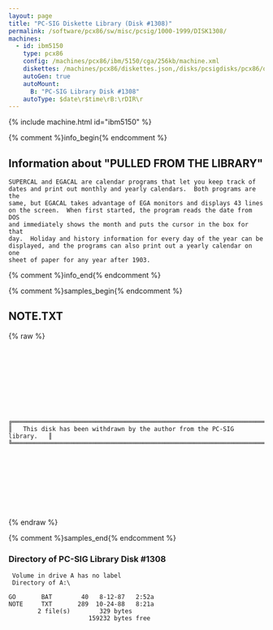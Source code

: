 ```yaml
---
layout: page
title: "PC-SIG Diskette Library (Disk #1308)"
permalink: /software/pcx86/sw/misc/pcsig/1000-1999/DISK1308/
machines:
  - id: ibm5150
    type: pcx86
    config: /machines/pcx86/ibm/5150/cga/256kb/machine.xml
    diskettes: /machines/pcx86/diskettes.json,/disks/pcsigdisks/pcx86/diskettes.json
    autoGen: true
    autoMount:
      B: "PC-SIG Library Disk #1308"
    autoType: $date\r$time\rB:\rDIR\r
---
```


{% include machine.html id="ibm5150" %}

{% comment %}info_begin{% endcomment %}

## Information about "PULLED FROM THE LIBRARY"

    SUPERCAL and EGACAL are calendar programs that let you keep track of
    dates and print out monthly and yearly calendars.  Both programs are the
    same, but EGACAL takes advantage of EGA monitors and displays 43 lines
    on the screen.  When first started, the program reads the date from DOS
    and immediately shows the month and puts the cursor in the box for that
    day.  Holiday and history information for every day of the year can be
    displayed, and the programs can also print out a yearly calendar on one
    sheet of paper for any year after 1903.
{% comment %}info_end{% endcomment %}

{% comment %}samples_begin{% endcomment %}

## NOTE.TXT

{% raw %}
```
 
 
 
 
 
 
 
 
 
 
╔═════════════════════════════════════════════════════════════════════════╗
║   This disk has been withdrawn by the author from the PC-SIG library.   ║
╚═════════════════════════════════════════════════════════════════════════╝
 
 
 
 
 
 
 
 
 
```
{% endraw %}

{% comment %}samples_end{% endcomment %}

### Directory of PC-SIG Library Disk #1308

     Volume in drive A has no label
     Directory of A:\

    GO       BAT        40   8-12-87   2:52a
    NOTE     TXT       289  10-24-88   8:21a
            2 file(s)        329 bytes
                          159232 bytes free
